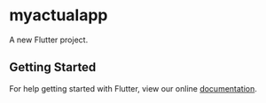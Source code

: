 # myactualapp

A new Flutter project.

## Getting Started

For help getting started with Flutter, view our online
[documentation](https://flutter.io/).
